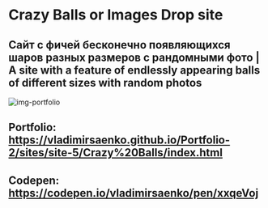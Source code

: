 # Crazy Balls or Images Drop site

## Сайт с фичей бесконечно появляющихся шаров разных размеров с рандомными фото | A site with a feature of endlessly appearing balls of different sizes with random photos

![img-portfolio](https://user-images.githubusercontent.com/56477695/135832838-c65dd441-dacd-4754-9ab7-3bc37635ed84.png)

## Portfolio: https://vladimirsaenko.github.io/Portfolio-2/sites/site-5/Crazy%20Balls/index.html

## Codepen: https://codepen.io/vladimirsaenko/pen/xxqeVoj

